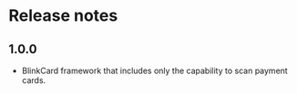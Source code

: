 # Release notes

## 1.0.0

- BlinkCard framework that includes only the capability to scan payment cards.
